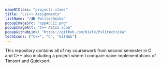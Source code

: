 ```yaml
---
nameOfClass: "projects-items"
title: "C/C++ Assignments"
listName: "/🎓 Politechnika"
popupImageSrc: "cppASCII.png"
popupImageAlt: "C++ ASCII icon"
popupGithubLink: "https://github.com/Kielx/Politechnika"
techIcons: ["C++", "C", "GitHub"]
---
```


This repository contains all of my coursework from second semester in C and C++ also including a project where I compare naive implementations of Timsort and Quicksort.
